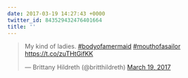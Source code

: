 ```yaml
---
date: 2017-03-19 14:27:43 +0000
twitter_id: 843529432476401664
title: ''
---
```


<blockquote class="twitter-tweet"><p lang="en" dir="ltr">My kind of ladies. <a href="https://twitter.com/hashtag/bodyofamermaid?src=hash&amp;ref_src=twsrc%5Etfw">#bodyofamermaid</a> <a href="https://twitter.com/hashtag/mouthofasailor?src=hash&amp;ref_src=twsrc%5Etfw">#mouthofasailor</a> <a href="https://t.co/zuTHtGifKK">https://t.co/zuTHtGifKK</a></p>&mdash; Brittany Hildreth (@britthildreth) <a href="https://twitter.com/britthildreth/status/843528952828379136?ref_src=twsrc%5Etfw">March 19, 2017</a></blockquote>
<script async src="https://platform.twitter.com/widgets.js" charset="utf-8"></script>
